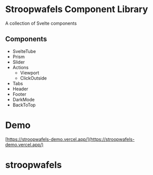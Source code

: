 # Stroopwafels Component Library

A collection of Svelte components

## Components

- SvelteTube
- Prism
- Slider
- Actions
  - Viewport
  - ClickOutside
- Tabs
- Header
- Footer
- DarkMode
- BackToTop

# Demo

[https://stroopwafels-demo.vercel.app/](https://stroopwafels-demo.vercel.app/)

# stroopwafels
